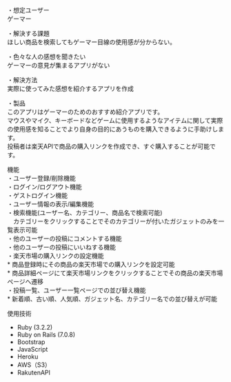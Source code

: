 ・想定ユーザー <br>
ゲーマー

・解決する課題 <br>
ほしい商品を検索してもゲーマー目線の使用感が分からない。

・色々な人の感想を聞きたい <br>
ゲーマーの意見が集まるアプリがない

・解決方法 <br>
実際に使ってみた感想を紹介するアプリを作成

・製品 <br>
このアプリはゲーマーのためのおすすめ紹介アプリです。 <br>
マウスやマイク、キーボードなどゲームに使用するようなアイテムに関して実際の使用感を知ることでより自身の目的にあうものを購入できるように手助けします。 <br>
投稿者は楽天APIで商品の購入リンクを作成でき、すぐ購入することが可能です。 <br>


機能 <br>
・ユーザー登録/削除機能 <br>
・ログイン/ログアウト機能 <br>
・ゲストログイン機能 <br>
・ユーザー情報の表示/編集機能 <br>
・検索機能(ユーザー名、カテゴリー、商品名で検索可能) <br>
　カテゴリーをクリックすることでそのカテゴリーが付いたガジェットのみを一覧表示可能 <br>
・他のユーザーの投稿にコメントする機能 <br>
・他のユーザーの投稿にいいねする機能 <br>
・楽天市場の購入リンクの設定機能 <br>
    * 商品登録時にその商品の楽天市場での購入リンクを設定可能 <br>
    * 商品詳細ページにて楽天市場リンクをクリックすることでその商品の楽天市場ページへ遷移 <br>
・投稿一覧、ユーザー一覧ページでの並び替え機能 <br>
    * 新着順、古い順、人気順、ガジェット名、カテゴリー名での並び替えが可能 <br>

使用技術 <br>
* Ruby (3.2.2) <br>
* Ruby on Rails (7.0.8) <br>
* Bootstrap <br>
* JavaScript <br>
* Heroku <br>
* AWS（S3） <br>
* RakutenAPI <br>
